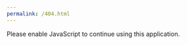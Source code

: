 ```yaml
---
permalink: /404.html
---
```

<!DOCTYPE html>
<html lang="en">

<head>
  <meta charset="utf-8"/>
  <title>COVIDSafe Event Bookings</title>

  <base href="/"/>
  <meta name="title" content="COVIDSafe events">
  <meta name="description" content="Streamline your contact-tracing requirements with a quick app. Open safe events pre-registration and secure no-touch scanning—no accounts required!">
  <meta name="keywords" content="COVIDSafe, events, open, covid, church, community, restaurant">
  <meta name="robots" content="index, follow">
  <meta http-equiv="Content-Type" content="text/html; charset=utf-8">
  <meta name="language" content="English">
  <meta name="revisit-after" content="4 days">
  <meta name="author" content="Single Touch Digital">

  <meta name="color-scheme" content="light dark"/>
  <meta name="viewport" content="viewport-fit=cover, width=device-width, initial-scale=1.0, minimum-scale=1.0, maximum-scale=1.0, user-scalable=no"/>
  <meta name="format-detection" content="telephone=no"/>
  <meta name="msapplication-tap-highlight" content="no"/>

  <link rel="icon" type="image/png" href="assets/icon/favicon.png"/>

  <!-- add to homescreen for ios -->
  <meta name="apple-mobile-web-app-capable" content="yes"/>
  <meta name="apple-mobile-web-app-status-bar-style" content="black"/>
  <link rel="manifest" href="manifest.webmanifest">
  <meta name="theme-color" content="#004ba8">
  <link href="https://fonts.googleapis.com/css?family=Roboto:300,400,500&display=swap" rel="stylesheet">
  <link href="https://fonts.googleapis.com/icon?family=Material+Icons" rel="stylesheet">
<link rel="stylesheet" href="styles.718c4809693a304843f5.css"></head>

<body>
  <app-root></app-root>
  <noscript>Please enable JavaScript to continue using this application.</noscript>
<script src="runtime-es2015.3b4d56c8cc72f79ab812.js" type="module"></script><script src="runtime-es5.3b4d56c8cc72f79ab812.js" nomodule defer></script><script src="polyfills-es5.afee02484a79c4fe784e.js" nomodule defer></script><script src="polyfills-es2015.ba8690ed5291ef546ef3.js" type="module"></script><script src="main-es2015.160855b7c0d44c22531e.js" type="module"></script><script src="main-es5.160855b7c0d44c22531e.js" nomodule defer></script></body>

</html>
